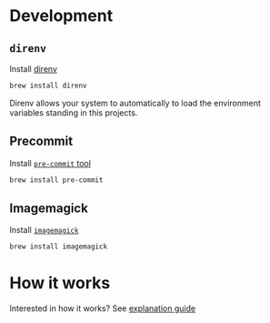 # Development

## `direnv`

Install [direnv](https://direnv.net/)

```sh
brew install direnv
```

Direnv allows your system to automatically to load the environment variables standing in this projects.

## Precommit

Install [`pre-commit` tool](https://pre-commit.com)

```bash
brew install pre-commit
```

## Imagemagick

Install [`imagemagick`](https://imagemagick.org)

```bash
brew install imagemagick
```

# How it works

Interested in how it works? See [explanation guide](HOW_IT_WORKS.md)
